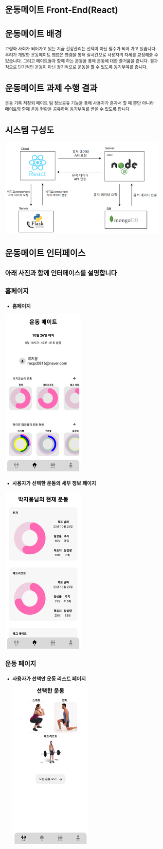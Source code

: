 # 운동메이트 Front-End(React)

# **운동메이트** 배경
  고령화 사회가 되어가고 있는 지금 건강관리는 선택이 아닌 필수가 되어 가고 있습니다. 
  우리가 개발한 운동메이트 웹앱은 웹캠을 통해 실시간으로 사용자의 자세를 교정해줄 수 있습니다. 
  그리고 메이트들과 함께 하는 운동을 통해 운동에 대한 즐거움을 줍니다. 
  결과적으로 단기적인 운동이 아닌 장기적으로 운동을 할 수 있도록 동기부여를 줍니다. 

# **운동메이트** 과제 수행 결과
  운동 기록 저장되 메이트 팀 정보공유 기능을 통해 사용자가 혼자서 할 때 뿐만 아니라 메이트와 함께 운동 현황을 공유하며 동기부여를 받을 수 있도록 합니다

  
# 시스템 구성도
![system-diagram](./exec/system-diagram.png) 

# **운동메이트** 인터페이스

## **아래 사진과 함께 인터페이스를 설명합니다**

## 홈페이지

 - ### 홈페이지

<span align="center"><img src="./exec/interface/homepage.png" height="515px" width="250px"></span>

- ### 사용자가 선택한 운동의 세부 정보 페이지
<span align="center"><img src="./exec/interface/사용자가선택한운동의세부정보페이지.png" height="515px" width="250px"></span> 

## 운동 페이지

  - ### 사용자가 선택안 운동 리스트 페이지
    <span align="center"><img src="./exec/interface/exercise/사용자가선택한운동리스트페이지.png" height="515px" width="250px"></span>
